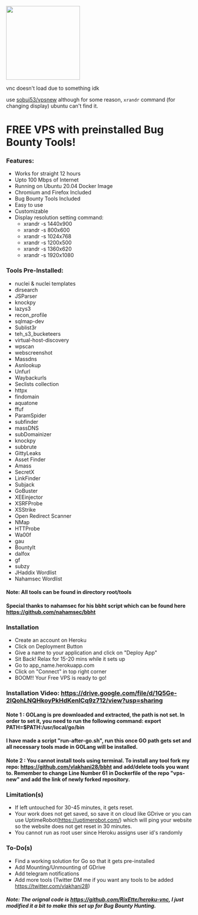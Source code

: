 <p><a href="https://heroku.com/deploy?template=https://github.com/reaitten/vps-new"> <img src="https://img.shields.io/badge/Deploy%20To%20Heroku-blueviolet?style=for-the-badge&logo=heroku" width="200""/></a></p>

vnc doesn't load due to something idk

use [sobuj53/vpsnew](https://github.com/sobuj53/vps-new) although for some reason, ``xrandr`` command (for changing display) ubuntu can't find it.

# FREE VPS with preinstalled Bug Bounty Tools!

### Features:
  - Works for straight 12 hours
  - Upto 100 Mbps of Internet
  - Running on Ubuntu 20.04 Docker Image
  - Chromium and Firefox Included
  - Bug Bounty Tools Included
  - Easy to use
  - Customizable
  - Display resolution setting command:
      - xrandr -s 1440x900
      - xrandr -s 800x600
      - xrandr -s 1024x768
      - xrandr -s 1200x500
      - xrandr -s 1360x620     
      - xrandr -s 1920x1080
      
### Tools Pre-Installed:
- nuclei & nuclei templates
- dirsearch
- JSParser
- knockpy
- lazys3
- recon_profile
- sqlmap-dev
- Sublist3r
- teh_s3_bucketeers
- virtual-host-discovery
- wpscan
- webscreenshot
- Massdns
- Asnlookup
- Unfurl
- Waybackurls
- Seclists collection
- httpx
- findomain
- aquatone
- ffuf
- ParamSpider
- subfinder
- massDNS
- subDomainizer
- knockpy
- subbrute
- GittyLeaks
- Asset Finder
- Amass
- SecretX
- LinkFinder
- Subjack
- GoBuster
- XEEinjector
- XSRFProbe
- XSStrike
- Open Redirect Scanner
- NMap
- HTTProbe
- Wa00f
- gau
- BountyIt
- dalfox
- gf
- subzy
- JHaddix Wordlist
- Nahamsec Wordlist

#### Note: All tools can be found in directory root/tools
#### Special thanks to nahamsec for his bbht script which can be found here https://github.com/nahamsec/bbht

### Installation
- Create an account on Heroku
- Click on Deployment Button
- Give a name to your application and click on "Deploy App"
- Sit Back! Relax for 15-20 mins while it sets up
- Go to app_name.herokuapp.com
- Click on "Connect" in top right corner
- BOOM!! Your Free VPS is ready to go!

### Installation Video: https://drive.google.com/file/d/1Q5Ge-2IQohLNQHkoyPkHdKenlCq9z712/view?usp=sharing

#### Note 1 : GOLang is pre downloaded and extracted, the path is not set. In order to set it, you need to run the following command: export PATH=$PATH:/usr/local/go/bin
#### I have made a script "run-after-go.sh", run this once GO path gets set and all necessary tools made in GOLang will be installed.

#### Note 2 : You cannot install tools using terminal. To install any tool fork my repo: https://github.com/vlakhani28/bbht and add/delete tools you want to. Remember to change Line Number 61 in Dockerfile of the repo "vps-new" and add the link of newly forked repository.

### Limitation(s)
- If left untouched for 30-45 minutes, it gets reset. 
- Your work does not get saved, so save it on cloud like GDrive or you can use UptimeRobot(https://uptimerobot.com/) which will ping your website so the website does not get reset in 30 minutes.
- You cannot run as root user since Heroku assigns user id's randomly

### To-Do(s)
- Find a working solution for Go so that it gets pre-installed
- Add Mounting/Unmounting of GDrive 
- Add telegram notifications
- Add more tools (Twitter DM me if you want any tools to be added https://twitter.com/vlakhani28)

##### Note: The orignal code is https://github.com/RixEtte/heroku-vnc, I just modified it a bit to make this set up for Bug Bounty Hunting.

